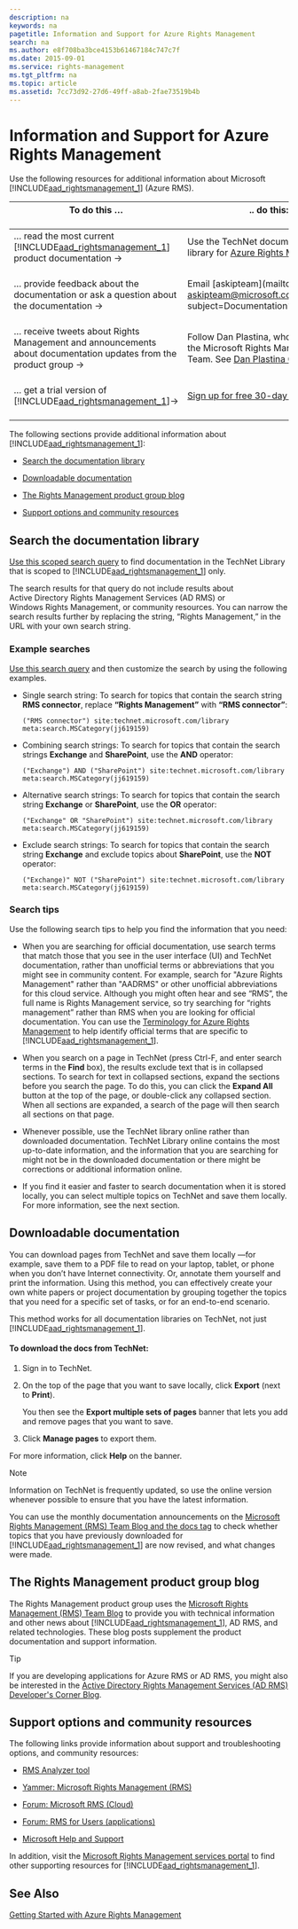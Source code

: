 ```yaml
---
description: na
keywords: na
pagetitle: Information and Support for Azure Rights Management
search: na
ms.author: e8f708ba3bce4153b61467184c747c7f
ms.date: 2015-09-01
ms.service: rights-management
ms.tgt_pltfrm: na
ms.topic: article
ms.assetid: 7cc73d92-27d6-49ff-a8ab-2fae73519b4b
---
```

# Information and Support for Azure Rights Management
Use the following resources for additional information about Microsoft [!INCLUDE[aad_rightsmanagement_1](../Token/aad_rightsmanagement_1_md.md)] (Azure RMS).

|To do this … <br /> <br />|.. do this: <br /> <br />|
|----------------|---------------|
|… read the most current [!INCLUDE[aad_rightsmanagement_1](../Token/aad_rightsmanagement_1_md.md)] product documentation → <br /> <br />|Use the TechNet documentation library for  [Azure Rights Management](../Topic/Azure_Rights_Management.md) <br /> <br />|
|… provide feedback about the documentation or ask a question about the documentation → <br /> <br />|Email [askipteam](mailto: askipteam@microsoft.com?subject=Documentation%20feedback) <br /> <br />|
|… receive tweets about Rights Management and announcements about documentation updates from the product group → <br /> <br />|Follow Dan Plastina, who helps lead the Microsoft Rights Management Team. See [Dan Plastina @TheRMSGuy](https://twitter.com/TheRMSGuy) <br /> <br />|
|… get a trial version of [!INCLUDE[aad_rightsmanagement_1](../Token/aad_rightsmanagement_1_md.md)]→ <br /> <br />|[Sign up for free 30-day trial](https://portal.microsoftonline.com/Signup/MainSignUp15.aspx?&amp;OfferId=A43415D3-404C-4df3-B31B-AAD28118A778&amp;dl=RIGHTSMANAGEMENT&amp;ali=1) <br /> <br />|
The following sections provide additional information about [!INCLUDE[aad_rightsmanagement_1](../Token/aad_rightsmanagement_1_md.md)]:

- [Search the documentation library](../Topic/Information_and_Support_for_Azure_Rights_Management.md#BKMK_SearchTips)

- [Downloadable documentation](../Topic/Information_and_Support_for_Azure_Rights_Management.md#BKMK_Download)

- [The Rights Management product group blog](../Topic/Information_and_Support_for_Azure_Rights_Management.md#BKMK_ProductGroupBlog)

- [Support options and community resources](../Topic/Information_and_Support_for_Azure_Rights_Management.md#BKMK_SupportOptions)

## <a name="BKMK_SearchTips"></a>Search the documentation library
[Use this scoped search query](http://www.bing.com/search?q=%28"Rights%20Management"%29%20site:technet.microsoft.com/library%20meta:search.MSCategory%28jj619159%29) to find documentation in the TechNet Library that is scoped to [!INCLUDE[aad_rightsmanagement_1](../Token/aad_rightsmanagement_1_md.md)] only.

The search results for that query do not include results about Active Directory Rights Management Services (AD RMS) or Windows Rights Management, or community resources. You can narrow the search results further by replacing the string, “Rights Management,” in the URL with your own search string.

### Example searches
[Use this search query](http://www.bing.com/search?q=%28"Rights%20Management"%29%20site:technet.microsoft.com/library%20meta:search.MSCategory%28jj619159%29) and then customize the search by using the following examples.

- Single search string: To search for topics that contain the search string **RMS connector**, replace **“Rights Management”** with **“RMS connector”**:

   ```
   ("RMS connector") site:technet.microsoft.com/library meta:search.MSCategory(jj619159)
   ```

- Combining search strings: To search for topics that contain the search strings **Exchange** and **SharePoint**, use the **AND** operator:

   ```
   ("Exchange") AND ("SharePoint") site:technet.microsoft.com/library meta:search.MSCategory(jj619159)
   ```

- Alternative search strings: To search for topics that contain the search string **Exchange** or **SharePoint**, use the **OR** operator:

   ```
   ("Exchange" OR "SharePoint") site:technet.microsoft.com/library meta:search.MSCategory(jj619159)
   ```

- Exclude search strings: To search for topics that contain the search string **Exchange** and exclude topics about **SharePoint**, use the **NOT** operator:

   ```
   ("Exchange)" NOT ("SharePoint") site:technet.microsoft.com/library meta:search.MSCategory(jj619159)
   ```

### Search tips
Use the following search tips to help you find the information that you need:

- When you are searching for official documentation, use search terms that match those that you see in the user interface (UI) and TechNet documentation, rather than unofficial terms or abbreviations that you might see in community content. For example, search for "Azure Rights Management" rather than "AADRMS" or other unofficial abbreviations for this cloud service. Although you might often hear and see “RMS”, the full name is Rights Management service, so try searching for “rights management” rather than RMS when you are looking for official documentation. You can use the [Terminology for Azure Rights Management](../Topic/Terminology_for_Azure_Rights_Management.md) to help identify official terms that are specific to [!INCLUDE[aad_rightsmanagement_1](../Token/aad_rightsmanagement_1_md.md)].

- When you search on a page in TechNet (press Ctrl-F, and enter search terms in the **Find** box), the results exclude text that is in collapsed sections. To search for text in collapsed sections, expand the sections before you search the page. To do this, you can click the **Expand All** button at the top of the page, or double-click any collapsed section. When all sections are expanded, a search of the page will then search all sections on that page.

- Whenever possible, use the TechNet library online rather than downloaded documentation. TechNet Library online contains the most up-to-date information, and the information that you are searching for might not be in the downloaded documentation or there might be corrections or additional information online.

- If you find it easier and faster to search documentation when it is stored locally, you can select multiple topics on TechNet and save them locally. For more information, see the next section.

## <a name="BKMK_Download"></a>Downloadable documentation
You can download pages from TechNet and save them locally —for example, save them to a PDF file to read on your laptop, tablet, or phone when you don’t have Internet connectivity. Or, annotate them yourself and print the information. Using this method, you can effectively create your own white papers or project documentation by grouping together the topics that you need for a specific set of tasks, or for an end-to-end scenario.

This method works for all documentation libraries on TechNet, not just [!INCLUDE[aad_rightsmanagement_1](../Token/aad_rightsmanagement_1_md.md)].

#### To download the docs from TechNet:

1. Sign in to TechNet.

2. On the top of the page that you want to save locally, click **Export** (next to **Print**).

   You then see the **Export multiple sets of pages** banner that lets you add and remove pages that you want to save.

3. Click **Manage pages** to export them.

For more information, click **Help** on the banner.

> [!NOTE]
> Information on TechNet is frequently updated, so use the online version whenever possible to ensure that you have the latest information.
> 
> You can use the monthly documentation announcements on the [Microsoft Rights Management (RMS) Team Blog and the docs tag](http://blogs.technet.com/b/rms/archive/tags/docs/) to check whether topics that you have previously downloaded for [!INCLUDE[aad_rightsmanagement_1](../Token/aad_rightsmanagement_1_md.md)] are now revised, and what changes were made.

## <a name="BKMK_ProductGroupBlog"></a>The Rights Management product group blog
The Rights Management product group uses the [Microsoft Rights Management (RMS) Team Blog](http://blogs.technet.com/b/rms/) to provide you with technical information and other news about [!INCLUDE[aad_rightsmanagement_1](../Token/aad_rightsmanagement_1_md.md)], AD RMS, and related technologies. These blog posts supplement the product documentation and support information.

> [!TIP]
> If you are developing applications for Azure RMS or AD RMS, you might also be interested in the [Active Directory Rights Management Services (AD RMS) Developer's Corner Blog](http://blogs.msdn.com/b/rms/).

## <a name="BKMK_SupportOptions"></a>Support options and community resources
The following links provide information about support and troubleshooting options, and community resources:

- [RMS Analyzer tool](http://www.microsoft.com/en-us/download/details.aspx?id=46437)

- [Yammer: Microsoft Rights Management (RMS)](http://www.yammer.com/AskIPTeam)

- [Forum: Microsoft RMS (Cloud)](https://social.technet.microsoft.com/Forums/en-US/home?forum=rmscloud)

- [Forum: RMS for Users (applications)](https://social.technet.microsoft.com/Forums/en-US/home?forum=rmsapps)

- [Microsoft Help and Support](http://go.microsoft.com/fwlink/?LinkId=243064)

In addition, visit the [Microsoft Rights Management services portal](http://www.microsoft.com/rms) to find other supporting resources for [!INCLUDE[aad_rightsmanagement_1](../Token/aad_rightsmanagement_1_md.md)].

## See Also
[Getting Started with Azure Rights Management](../Topic/Getting_Started_with_Azure_Rights_Management.md)

